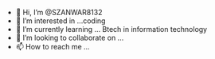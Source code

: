 - 👋 Hi, I’m @SZANWAR8132
- 👀 I’m interested in ...coding
- 🌱 I’m currently learning ... Btech in information technology
- 💞️ I’m looking to collaborate on ...
- 📫 How to reach me ...

<!---
SZANWAR8132/SZANWAR8132 is a ✨ special ✨ repository because its `README.md` (this file) appears on your GitHub profile.
You can click the Preview link to take a look at your changes.
--->
